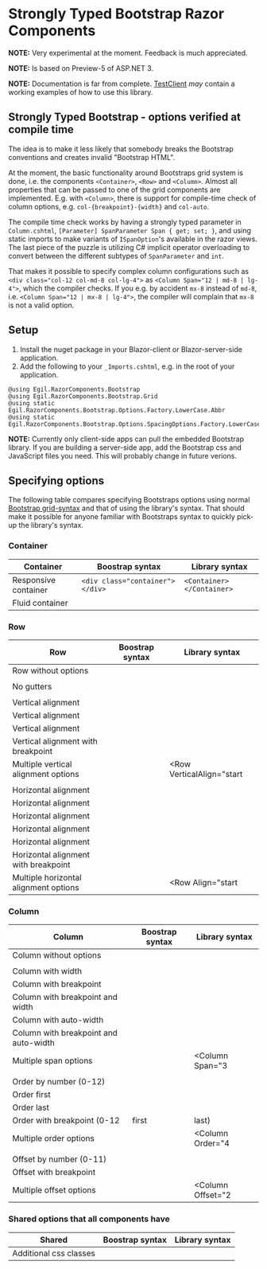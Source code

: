 # Strongly Typed Bootstrap Razor Components #
**NOTE:** Very experimental at the moment. Feedback is much appreciated.  

**NOTE:** Is based on Preview-5 of ASP.NET 3.

**NOTE:** Documentation is far from complete. [TestClient](tests/Egil.RazorComponents.Bootstrap.BlazorTestClient/) *may* contain a working examples of how to use this library.

## Strongly Typed Bootstrap - options verified at compile time
The idea is to make it less likely that somebody breaks the Bootstrap
conventions and creates invalid "Bootstrap HTML". 

At the moment, the basic functionality around Bootstraps grid system is done, i.e. the components `<Container>`, `<Row>` and `<Column>`. Almost all properties 
that can be passed to one of the grid components are implemented. E.g. with `<Column>`, there is support for compile-time check of column options, 
e.g. `col-{breakpoint}-{width}` and `col-auto`.

The compile time check works by having a strongly typed parameter in `Column.cshtml`, `[Parameter] SpanParameter Span { get; set; }`, and using static 
imports to make variants of `ISpanOption`'s available in the razor views. The last piece of the puzzle is utilizing C# implicit operator overloading 
to convert between the different subtypes of `SpanParameter` and `int`.

That makes it possible to specify complex column configurations such as `<div class="col-12 col-md-8 col-lg-4">` 
as `<Column Span="12 | md-8 | lg-4">`, which the compiler checks. If you e.g. by accident `mx-8` instead 
of `md-8`, i.e. `<Column Span="12 | mx-8 | lg-4">`, the compiler will complain that `mx-8` is not a valid option.

## Setup
1. Install the nuget package in your Blazor-client or Blazor-server-side application.
2. Add the following to your `_Imports.cshtml`, e.g. in the root of your application.

```cshtml
@using Egil.RazorComponents.Bootstrap
@using Egil.RazorComponents.Bootstrap.Grid
@using static Egil.RazorComponents.Bootstrap.Options.Factory.LowerCase.Abbr
@using static Egil.RazorComponents.Bootstrap.Options.SpacingOptions.Factory.LowerCase
```

**NOTE:** Currently only client-side apps can pull the embedded Bootstrap library. If you are building a server-side app, add the
Bootstrap css and JavaScript files you need. This will probably change in future verions.

## Specifying options
The following table compares specifying Bootstraps options using normal [Bootstrap grid-syntax](https://getbootstrap.com/docs/4.3/layout/grid) and 
that of using the library's syntax. That should make it possible for anyone familiar with Bootstraps syntax to quickly pick-up the library's syntax.

### Container
| Container            | Boostrap syntax                     | Library syntax                       |
|----------------------|-------------------------------------|--------------------------------------|
| Responsive container | `<div class="container"></div>`       | `<Container></Container>`              |
| Fluid container      | <div class="container-fluid"></div> | <Container Type="fluid"></Container> |

### Row

| Row                                   | Boostrap syntax                                                   | Library syntax                                |
|---------------------------------------|-------------------------------------------------------------------|-----------------------------------------------|
| Row without options                   | <div class="row"></div>                                           | <Row></Row>                                   |
|                                       |                                                                   |                                               |
| No gutters                            | <div class="row no-gutters"></div>                                | <Row NoGutters="true"></Row>                  |
|                                       |                                                                   |                                               |
| Vertical alignment                    | <div class="row align-items-start"></div>                         | <Row VerticalAlign="start"></Row>             |
| Vertical alignment                    | <div class="row align-items-center"></div>                        | <Row VerticalAlign="center"></Row>            |
| Vertical alignment                    | <div class="row align-items-end"></div>                           | <Row VerticalAlign="end"></Row>               |
| Vertical alignment with breakpoint    | <div class="row align-items-md-center"></div>                     | <Row VerticalAlign="md-center"></Row>         |
| Multiple vertical alignment options   | <div class="row align-items-start align-items-xl-center"></div>   | <Row VerticalAlign="start | xl-center"></Row> |
|                                       |                                                                   |                                               |
| Horizontal alignment                  | <div class="row justify-content-start">                           | <Row Align="start"></Row>                     |
| Horizontal alignment                  | <div class="row justify-content-center">                          | <Row Align="center"></Row>                    |
| Horizontal alignment                  | <div class="row justify-content-end">                             | <Row Align="end"></Row>                       |
| Horizontal alignment                  | <div class="row justify-content-around">                          | <Row Align="around"></Row>                    |
| Horizontal alignment                  | <div class="row justify-content-between">                         | <Row Align="between"></Row>                   |
| Horizontal alignment with breakpoint  | <div class="row justify-content-md-around">                       | <Row Align="md-around"></Row>                 |
| Multiple horizontal alignment options | <div class="row justify-content-start justify-content-lg-center"> | <Row Align="start | lg-center"></Row>         |

### Column
| Column                                  | Boostrap syntax                                          | Library syntax                              |
|-----------------------------------------|----------------------------------------------------------|---------------------------------------------|
| Column without options                  | <div class="col"></div>                                  | <Column></Column>                           |
|                                         |                                                          |                                             |
| Column with width                       | <div class="col-5"></div>                                | <Column Span="5"></Column>                  |
| Column with breakpoint                  | <div class="col-md"></div>                               | <Column Span="md"></Column>                 |
| Column with breakpoint and width        | <div class="col-md-5"></div>                             | <Column Span="md-5"></Column>               |
| Column with auto-width                  | <div class="col-auto"></div>                             | <Column Span="auto"></Column>               |
| Column with breakpoint and auto-width   | <div class="col-lg-auto"></div>                          | <Column Span="lg-auto"></Column>            |
| Multiple span options                   | <div class="col-3 col-md-6 col-xl-auto"></div>           | <Column Span="3 | md-6 | xl-auto"></Column> |
|                                         |                                                          |                                             |
| Order by number (0-12)                  | <div class="col order-4"></div>                          | <Column Order="4"></Column>                 |
| Order first                             | <div class="col order-first"></div>                      | <Column Order="first"></Column>             |
| Order last                              | <div class="col order-last"></div>                       | <Column Order="last"></Column>              |
| Order with breakpoint (0-12|first|last) | <div class="col order-sm-4"></div>                       | <Column Order="sm-4"></Column>              |
| Multiple order options                  | <div class="col order-4 order-md-2 order-lg-0"></div>    | <Column Order="4 | md-2 | lg-0"></Column>   |
|                                         |                                                          |                                             |
| Offset by number (0-11)                 | <div class="col offset-4"></div>                         | <Column Offset="4"></Column>                |
| Offset with breakpoint                  | <div class="col offset-sm-4"></div>                      | <Column Offset="sm-4"></Column>             |
| Multiple offset options                 | <div class="col offset-2 offset-md-4 offset-xl-8"></div> | <Column Offset="2 | md-4 | xl-8"></Column>  |

### Shared options that all components have
| Shared                 | Boostrap syntax                           | Library syntax                                                       |
|------------------------|-------------------------------------------|----------------------------------------------------------------------|
| Additional css classes | <div class="some-additional-class"></div> | <Component AdditionalCssClasses="some-additional-class"></Component> |